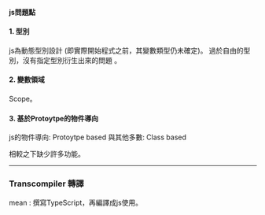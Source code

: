 #### js問題點

#### 1. 型別
js為動態型別設計
(即實際開始程式之前，其變數類型仍未確定)。
過於自由的型別，沒有指定型別衍生出來的問題
。

#### 2. 變數領域
Scope。

#### 3. 基於Protoytpe的物件導向
js的物件導向: Protoytpe based
與其他多數: Class based

相較之下缺少許多功能。

----

### Transcompiler 轉譯

mean : 撰寫TypeScript，再編譯成js使用。